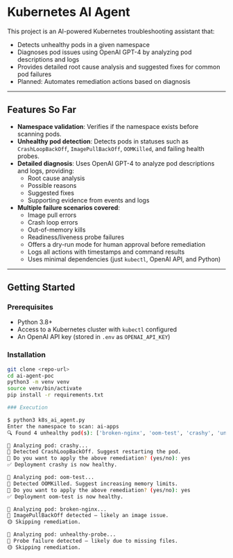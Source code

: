 # Kubernetes AI Agent

This project is an AI-powered Kubernetes troubleshooting assistant that:

- Detects unhealthy pods in a given namespace
- Diagnoses pod issues using OpenAI GPT-4 by analyzing pod descriptions and logs
- Provides detailed root cause analysis and suggested fixes for common pod failures
- Planned: Automates remediation actions based on diagnosis

---

## Features So Far

- **Namespace validation**: Verifies if the namespace exists before scanning pods.
- **Unhealthy pod detection**: Detects pods in statuses such as `CrashLoopBackOff`, `ImagePullBackOff`, `OOMKilled`, and failing health probes.
- **Detailed diagnosis**: Uses OpenAI GPT-4 to analyze pod descriptions and logs, providing:
  - Root cause analysis
  - Possible reasons
  - Suggested fixes
  - Supporting evidence from events and logs
- **Multiple failure scenarios covered**:
  - Image pull errors
  - Crash loop errors
  - Out-of-memory kills
  - Readiness/liveness probe failures
  - Offers a dry-run mode for human approval before remediation  
  - Logs all actions with timestamps and command results  
  - Uses minimal dependencies (just `kubectl`, OpenAI API, and Python)

---

## Getting Started

### Prerequisites

- Python 3.8+
- Access to a Kubernetes cluster with `kubectl` configured
- An OpenAI API key (stored in `.env` as `OPENAI_API_KEY`)

### Installation

```bash
git clone <repo-url>
cd ai-agent-poc
python3 -m venv venv
source venv/bin/activate
pip install -r requirements.txt

### Execution

$ python3 k8s_ai_agent.py
Enter the namespace to scan: ai-apps
🔍 Found 4 unhealthy pod(s): ['broken-nginx', 'oom-test', 'crashy', 'unhealthy-probe']

🤖 Analyzing pod: crashy...
🔧 Detected CrashLoopBackOff. Suggest restarting the pod.
🤖 Do you want to apply the above remediation? (yes/no): yes
✅ Deployment crashy is now healthy.

🤖 Analyzing pod: oom-test...
🔧 Detected OOMKilled. Suggest increasing memory limits.
🤖 Do you want to apply the above remediation? (yes/no): yes
✅ Deployment oom-test is now healthy.

🤖 Analyzing pod: broken-nginx...
🔧 ImagePullBackOff detected — likely an image issue.
🟡 Skipping remediation.

🤖 Analyzing pod: unhealthy-probe...
🔧 Probe failure detected — likely due to missing files.
🟡 Skipping remediation.
